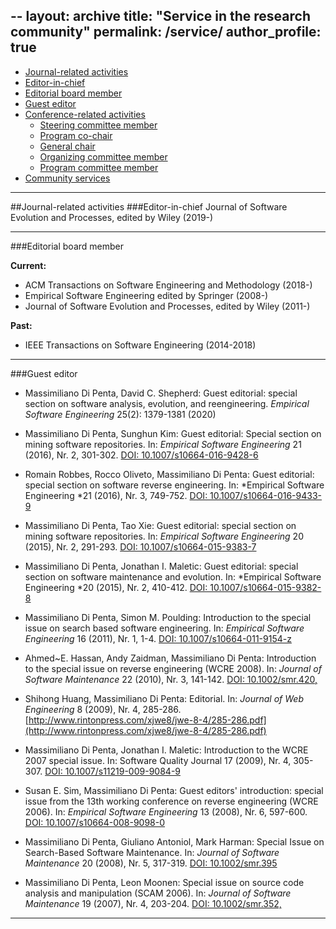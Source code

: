 --
layout: archive
title: "Service in the research community"
permalink: /service/
author_profile: true
--

* [Journal-related activities](#journal-related-activities)
 * [Editor-in-chief](#editor-in-chief)
 * [Editorial board member](#editorial-board-member)
 * [Guest editor](#guest-editor)
* [Conference-related activities](#conference-related-activities)
  * [Steering committee member](#steering-committee-member)
  * [Program co-chair](#program-co-chair)
  * [General chair](#general-chair)
  * [Organizing committee member](#organizing-committee-member)
  * [Program committee member](#program-committee-member)
* [Community services](#community-services)

<hr/>

##Journal-related activities
###Editor-in-chief
Journal of Software Evolution and Processes, edited by Wiley (2019-)
<hr/>
###Editorial board member

**Current:**

* ACM Transactions on Software Engineering and Methodology (2018-)
* Empirical Software Engineering edited by Springer (2008-)
* Journal of Software Evolution and Processes, edited by Wiley (2011-)

**Past:**

* IEEE Transactions on Software Engineering (2014-2018)


<hr/>
###Guest editor

* Massimiliano Di Penta, David C. Shepherd:
Guest editorial: special section on software analysis, evolution, and reengineering. *Empirical Software Engineering* 25(2): 1379-1381 (2020)

* Massimiliano Di Penta, Sunghun Kim:
 Guest editorial: Special section on mining software repositories.
 In: *Empirical Software Engineering* 21 (2016), Nr. 2,
  301-302. [DOI: 10.1007/s10664-016-9428-6](http://dx.doi.org/10.1007/s10664-016-9428-6)

* Romain Robbes, Rocco Oliveto, Massimiliano Di Penta: 
 Guest editorial: special section on software reverse engineering. In: *Empirical Software Engineering *21 (2016), Nr. 3,
  749-752.  [DOI: 10.1007/s10664-016-9433-9](http://dx.doi.org/10.1007/s10664-016-9433-9)

* Massimiliano Di Penta, Tao Xie: 
 Guest editorial: special section on mining software repositories.
 In: *Empirical Software Engineering* 20 (2015), Nr. 2,
  291-293.
 [DOI: 10.1007/s10664-015-9383-7](http://dx.doi.org/10.1007/s10664-015-9383-7.)

* Massimiliano Di Penta, Jonathan I. Maletic:
 Guest editorial: special section on software maintenance and
  evolution.
 In: *Empirical Software Engineering *20 (2015), Nr. 2,
  410-412.
 [DOI: 10.1007/s10664-015-9382-8](http://dx.doi.org/10.1007/s10664-015-9382-8)

* Massimiliano Di Penta,  Simon M. Poulding:
 Introduction to the special issue on search based software
  engineering.
 In: *Empirical Software Engineering* 16 (2011), Nr. 1, 1-4.
 [DOI: 10.1007/s10664-011-9154-z](http://dx.doi.org/10.1007/s10664-011-9154-z)

* Ahmed~E. Hassan, Andy Zaidman, Massimiliano Di Penta:
 Introduction to the special issue on reverse engineering (WCRE
  2008).
 In: *Journal of Software Maintenance* 22 (2010), Nr. 3,
  141-142.
 [DOI: 10.1002/smr.420,](http://dx.doi.org/10.1002/smr.420) 
 
* Shihong Huang, Massimiliano Di Penta:
 Editorial. In: *Journal of Web Engineering* 8 (2009), Nr. 4, 285-286. 
 [http://www.rintonpress.com/xjwe8/jwe-8-4/285-286.pdf](http://www.rintonpress.com/xjwe8/jwe-8-4/285-286.pdf)

* Massimiliano Di Penta, Jonathan I. Maletic:
 Introduction to the WCRE 2007 special issue.
 In: Software Quality Journal 17 (2009), Nr. 4, 305-307.
 [DOI: 10.1007/s11219-009-9084-9](http://dx.doi.org/10.1007/s11219-009-9084-9)

* Susan E. Sim, Massimiliano Di Penta:
 Guest editors' introduction: special issue from the 13th working
  conference on reverse engineering (WCRE 2006).
 In: *Empirical Software Engineering* 13 (2008), Nr. 6,
  597-600.
 [DOI: 10.1007/s10664-008-9098-0](http://dx.doi.org/10.1007/s10664-008-9098-0)

* Massimiliano Di Penta, Giuliano Antoniol, Mark Harman: 
 Special Issue on Search-Based Software Maintenance.
 In: *Journal of Software Maintenance* 20 (2008), Nr. 5,
  317-319.
 [DOI: 10.1002/smr.395](http://dx.doi.org/10.1002/smr.395)

* Massimiliano Di Penta, Leon Moonen:
 Special issue on source code analysis and manipulation (SCAM 2006).
 In: *Journal of Software Maintenance* 19 (2007), Nr. 4,
  203-204.
 [DOI: 10.1002/smr.352,](http://dx.doi.org/10.1002/smr.352) 

<hr/>

